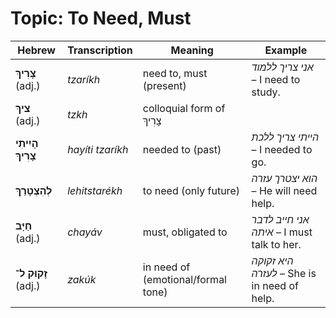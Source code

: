 # Topic: To Need, Must

| **Hebrew**             | **Transcription** |  **Meaning**       | **Example** |
| -------------------- | ----------------- | ------------ | --------------------- |
| **צָרִיךְ** (adj.)   | *tzaríkh*      |  need to, must (present) | *אני צריך ללמוד* – I need to study.  |
| **ציךְ** (adj.)   | *tzkh*      |  colloquial form of צָרִיךְ |                                      |
| **הָיִיתִי צָרִיךְ** | *hayíti tzaríkh*  |  needed to (past)        | *הייתי צריך ללכת* – I needed to go.  |
| **לְהִצְטָרֵךְ**     | *lehitstarékh*    |  to need (only future)    | *הוא יצטרך עזרה* – He will need help. |
| **חַיָּב** (adj.)    | *chayáv*       | must, obligated to      | *אני חייב לדבר איתה* – I must talk to her. |
| **זָקוּק ל־** (adj.)    | *zakúk*       | in need of (emotional/formal tone) | *היא זקוקה לעזרה* – She is in need of help. |
